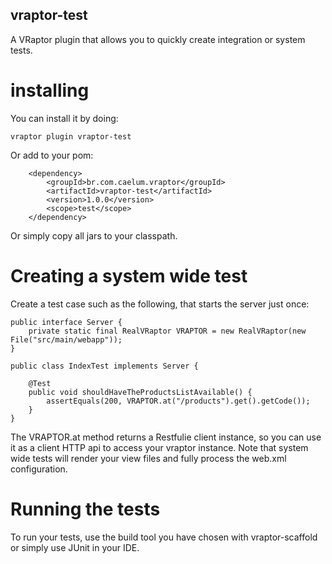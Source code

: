 ## vraptor-test

A VRaptor plugin that allows you to quickly create integration or system tests.

# installing

You can install it by doing:

	vraptor plugin vraptor-test
	
Or add to your pom:

		<dependency>
			<groupId>br.com.caelum.vraptor</groupId>
			<artifactId>vraptor-test</artifactId>
			<version>1.0.0</version>
			<scope>test</scope>
		</dependency>
		
Or simply copy all jars to your classpath.
		
# Creating a system wide test

Create a test case such as the following, that starts the server just once:

	public interface Server {
		private static final RealVRaptor VRAPTOR = new RealVRaptor(new File("src/main/webapp")); 
	}
	
	public class IndexTest implements Server {
	
		@Test
		public void shouldHaveTheProductsListAvailable() {
			assertEquals(200, VRAPTOR.at("/products").get().getCode());
		}
	}
	
The VRAPTOR.at method returns a Restfulie client instance, so you can use it as a client
HTTP api to access your vraptor instance. Note that system wide tests will render your view
files and fully process the web.xml configuration.

# Running the tests
		
To run your tests, use the build tool you have chosen with vraptor-scaffold or simply use JUnit in your IDE.
